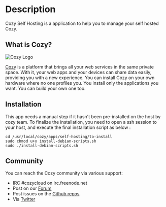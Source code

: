 # Description

Cozy Self Hosting is a application to help you to manage your self hosted Cozy.

## What is Cozy?

![Cozy Logo](https://raw.github.com/cozy/cozy-setup/gh-pages/assets/images/happycloud.png)

[Cozy](http://cozy.io) is a platform that brings all your web services in the
same private space.  With it, your web apps and your devices can share data
easily, providing you
with a new experience. You can install Cozy on your own hardware where no one
profiles you. You install only the applications you want. You can build your
own one too.

## Installation

This app needs a manual step if it hasn't been pre-installed on the host by cozy team.
To finalize the installation, you need to open a ssh session to your host, and execute the final installation script as below :

```
cd /usr/local/cozy/apps/self-hosting/to-install
sudo chmod u+x install-debian-scripts.sh
sudo ./install-debian-scripts.sh
```


## Community

You can reach the Cozy community via various support:

* IRC #cozycloud on irc.freenode.net
* Post on our [Forum](https://forum.cozy.io)
* Post issues on the [Github repos](https://github.com/cozy/)
* Via [Twitter](http://twitter.com/mycozycloud)
